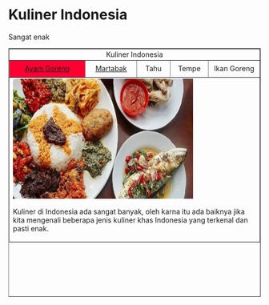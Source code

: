 # Kuliner Indonesia
Sangat enak
<!DOCTYPE html PUBLIC "-//W3C//DTD XHTML 1.0 Transitional//EN" "http://www.w3.org/TR/xhtml1/DTD/xhtml1-transitional.dtd">
<html xmlns="http://www.w3.org/1999/xhtml">
<head>
<meta http-equiv="Content-Type" content="text/html; charset=utf-8" />
<!--
.style1 {	font-size: 36px;
	font-weight: bold;
	font-family: Tahoma;
}
.style3 {color: #FFFFFF}
.style4 {font-size: smaller}
.style2 {font-size: x-large
}
-->
</style>
</head>

<body>
<table width="822" height="497" border="1">
  <tr>
    <td colspan="5"><div align="center" class="style1">Kuliner Indonesia</div></td>
  </tr>
  <tr>
    <td width="308" height="28" align="center" bgcolor="#FF0033"><div align="center" class="style3"><a href="Home.html">Ayam Goreng</a></div></td>
    <td width="136"><div align="center"><a href="Martabak.html">Martabak</a></div></td>
    <td width="88"><div align="center">Tahu</div></td>
    <td width="94"><div align="center">Tempe</div></td>
    <td width="162"><div align="center">Ikan Goreng</div></td>
  </tr>
  <tr>
    <td colspan="5" valign="top"><div align="left">
      <img src="nasi.jpg" width="360" height="240" hspace="0">
    <p class="style2">Kuliner di Indonesia ada sangat banyak, oleh karna itu ada baiknya jika kita mengenali beberapa jenis kuliner khas Indonesia yang terkenal dan pasti enak.</p></td>
  </tr>
</table>
</body>
</html>
